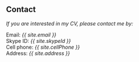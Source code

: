 ## Contact 
_If you are interested in my CV, please contact me by:_  

Email: _{{ site.email }}_  
Skype ID: _{{ site.skypeId }}_  
Cell phone: _{{ site.cellPhone }}_  
Address: _{{ site.address }}_  